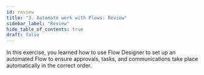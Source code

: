 ```yaml
---
id: review
title: "3. Automate work with Flows: Review"
sidebar_label: "Review"
hide_table_of_contents: true
draft: false
---
```


In this exercise, you learned how to use Flow Designer to set up an automated Flow to ensure approvals, tasks, and communications take place automatically in the correct order. 

